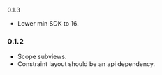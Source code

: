 0.1.3

* Lower min SDK to 16.

### 0.1.2

* Scope subviews.
* Constraint layout should be an api dependency.
